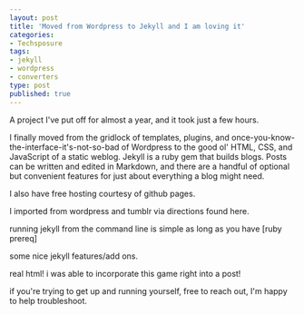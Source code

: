 ```yaml
---
layout: post
title: 'Moved from Wordpress to Jekyll and I am loving it'
categories:
- Techsposure
tags:
- jekyll
- wordpress
- converters
type: post
published: true
---
```


A project I've put off for almost a year,
and it took just a few hours.

I finally moved from the gridlock of templates, 
plugins, 
and once-you-know-the-interface-it's-not-so-bad of Wordpress
to the good ol' HTML, CSS, and JavaScript of a static weblog.
Jekyll is a ruby gem that builds blogs.
Posts can be written and edited in Markdown,
and there are a handful of optional but convenient features
for just about everything a blog might need.

I also have free hosting courtesy of github pages.

I imported from wordpress and tumblr via directions found here.

running jekyll from the command line is simple as long as you have [ruby prereq]

some nice jekyll features/add ons.

real html! i was able to incorporate this game right into a post!

if you're trying to get up and running yourself, free to reach out, I'm happy to help troubleshoot.